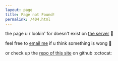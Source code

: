 ```yaml
---
layout: page
title: Page not Found!
permalink: /404.html
---
```


the page u r lookin' for doesn't exist on [the server][1] :ghost:

feel free to [email me][2] if u think something is wong :man_with_gua_pi_mao:

or check up the [repo of this site][3] on github :octocat:

[1]: https://pages.github.com/
[2]: mailto:chiayo.lin@gmail.com
[3]: https://github.com/chiayolin/chiayolin.github.io

